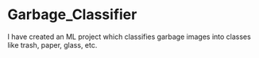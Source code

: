 # Garbage_Classifier
I have created an ML project which classifies garbage images into classes like trash, paper, glass, etc.
